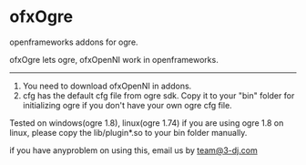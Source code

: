 ofxOgre
=======
openframeworks addons for ogre.

ofxOgre lets ogre, ofxOpenNI work in openframeworks.

*******
1. You need to download ofxOpenNI in addons.
2. cfg has the default cfg file from ogre sdk. Copy it to your "bin" folder for initializing ogre if you don't have your own ogre cfg file.

Tested on windows(ogre 1.8), linux(ogre 1.74)
if you are using ogre 1.8 on linux, please copy the lib/plugin*.so to your bin folder manually.

if you have anyproblem on using this, email us by team@3-dj.com
